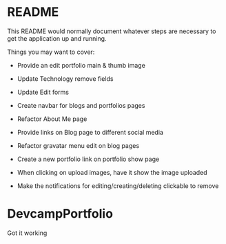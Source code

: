 # README

This README would normally document whatever steps are necessary to get the
application up and running.

Things you may want to cover:

* Provide an edit portfolio main & thumb image

* Update Technology remove fields 

* Update Edit forms

* Create navbar for blogs and portfolios pages

* Refactor About Me page

* Provide links on Blog page to different social media

* Refactor gravatar menu edit on blog pages

* Create a new portfolio link on portfolio show page

* When clicking on upload images, have it show the image uploaded

* Make the notifications for editing/creating/deleting clickable to remove

# DevcampPortfolio

Got it working
